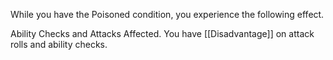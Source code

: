 While you have the Poisoned condition, you experience the following effect.

Ability Checks and Attacks Affected. You have [[Disadvantage]] on attack rolls and ability checks.